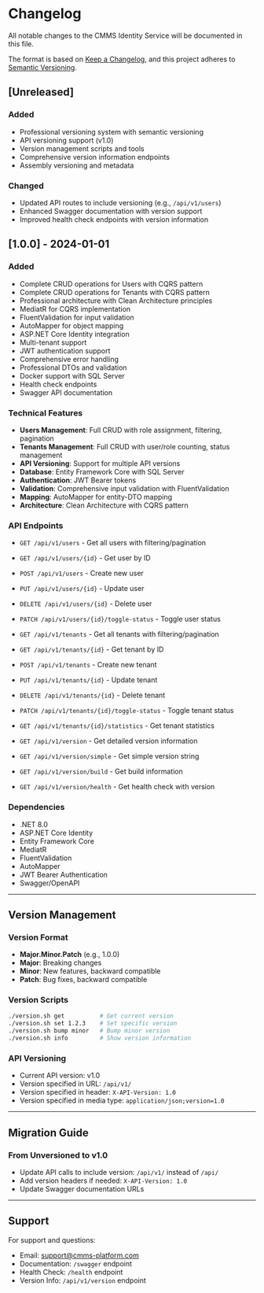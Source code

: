 # Changelog

All notable changes to the CMMS Identity Service will be documented in this file.

The format is based on [Keep a Changelog](https://keepachangelog.com/en/1.0.0/),
and this project adheres to [Semantic Versioning](https://semver.org/spec/v2.0.0.html).

## [Unreleased]

### Added
- Professional versioning system with semantic versioning
- API versioning support (v1.0)
- Version management scripts and tools
- Comprehensive version information endpoints
- Assembly versioning and metadata

### Changed
- Updated API routes to include versioning (e.g., `/api/v1/users`)
- Enhanced Swagger documentation with version support
- Improved health check endpoints with version information

## [1.0.0] - 2024-01-01

### Added
- Complete CRUD operations for Users with CQRS pattern
- Complete CRUD operations for Tenants with CQRS pattern
- Professional architecture with Clean Architecture principles
- MediatR for CQRS implementation
- FluentValidation for input validation
- AutoMapper for object mapping
- ASP.NET Core Identity integration
- Multi-tenant support
- JWT authentication support
- Comprehensive error handling
- Professional DTOs and validation
- Docker support with SQL Server
- Health check endpoints
- Swagger API documentation

### Technical Features
- **Users Management**: Full CRUD with role assignment, filtering, pagination
- **Tenants Management**: Full CRUD with user/role counting, status management
- **API Versioning**: Support for multiple API versions
- **Database**: Entity Framework Core with SQL Server
- **Authentication**: JWT Bearer tokens
- **Validation**: Comprehensive input validation with FluentValidation
- **Mapping**: AutoMapper for entity-DTO mapping
- **Architecture**: Clean Architecture with CQRS pattern

### API Endpoints
- `GET /api/v1/users` - Get all users with filtering/pagination
- `GET /api/v1/users/{id}` - Get user by ID
- `POST /api/v1/users` - Create new user
- `PUT /api/v1/users/{id}` - Update user
- `DELETE /api/v1/users/{id}` - Delete user
- `PATCH /api/v1/users/{id}/toggle-status` - Toggle user status

- `GET /api/v1/tenants` - Get all tenants with filtering/pagination
- `GET /api/v1/tenants/{id}` - Get tenant by ID
- `POST /api/v1/tenants` - Create new tenant
- `PUT /api/v1/tenants/{id}` - Update tenant
- `DELETE /api/v1/tenants/{id}` - Delete tenant
- `PATCH /api/v1/tenants/{id}/toggle-status` - Toggle tenant status
- `GET /api/v1/tenants/{id}/statistics` - Get tenant statistics

- `GET /api/v1/version` - Get detailed version information
- `GET /api/v1/version/simple` - Get simple version string
- `GET /api/v1/version/build` - Get build information
- `GET /api/v1/version/health` - Get health check with version

### Dependencies
- .NET 8.0
- ASP.NET Core Identity
- Entity Framework Core
- MediatR
- FluentValidation
- AutoMapper
- JWT Bearer Authentication
- Swagger/OpenAPI

---

## Version Management

### Version Format
- **Major.Minor.Patch** (e.g., 1.0.0)
- **Major**: Breaking changes
- **Minor**: New features, backward compatible
- **Patch**: Bug fixes, backward compatible

### Version Scripts
```bash
./version.sh get          # Get current version
./version.sh set 1.2.3    # Set specific version
./version.sh bump minor   # Bump minor version
./version.sh info         # Show version information
```

### API Versioning
- Current API version: v1.0
- Version specified in URL: `/api/v1/`
- Version specified in header: `X-API-Version: 1.0`
- Version specified in media type: `application/json;version=1.0`

---

## Migration Guide

### From Unversioned to v1.0
- Update API calls to include version: `/api/v1/` instead of `/api/`
- Add version headers if needed: `X-API-Version: 1.0`
- Update Swagger documentation URLs

---

## Support

For support and questions:
- Email: support@cmms-platform.com
- Documentation: `/swagger` endpoint
- Health Check: `/health` endpoint
- Version Info: `/api/v1/version` endpoint 